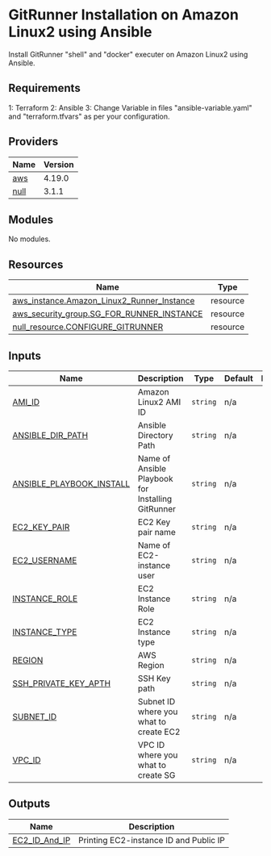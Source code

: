 # GitRunner Installation on Amazon Linux2 using Ansible

Install GitRunner "shell" and "docker" executer on Amazon Linux2 using Ansible.

<!-- BEGINNING OF PRE-COMMIT-TERRAFORM DOCS HOOK -->
## Requirements

1: Terraform
2: Ansible
3: Change Variable in files "ansible-variable.yaml" and "terraform.tfvars" as per your configuration.

## Providers

| Name | Version |
|------|---------|
| <a name="provider_aws"></a> [aws](#provider\_aws) | 4.19.0 |
| <a name="provider_null"></a> [null](#provider\_null) | 3.1.1 |

## Modules

No modules.

## Resources

| Name | Type |
|------|------|
| [aws_instance.Amazon_Linux2_Runner_Instance](https://registry.terraform.io/providers/hashicorp/aws/latest/docs/resources/instance) | resource |
| [aws_security_group.SG_FOR_RUNNER_INSTANCE](https://registry.terraform.io/providers/hashicorp/aws/latest/docs/resources/security_group) | resource |
| [null_resource.CONFIGURE_GITRUNNER](https://registry.terraform.io/providers/hashicorp/null/latest/docs/resources/resource) | resource |

## Inputs

| Name | Description | Type | Default | Required |
|------|-------------|------|---------|:--------:|
| <a name="input_AMI_ID"></a> [AMI\_ID](#input\_AMI\_ID) | Amazon Linux2 AMI ID | `string` | n/a | yes |
| <a name="input_ANSIBLE_DIR_PATH"></a> [ANSIBLE\_DIR\_PATH](#input\_ANSIBLE\_DIR\_PATH) | Ansible Directory Path | `string` | n/a | yes |
| <a name="input_ANSIBLE_PLAYBOOK_INSTALL"></a> [ANSIBLE\_PLAYBOOK\_INSTALL](#input\_ANSIBLE\_PLAYBOOK\_INSTALL) | Name of Ansible Playbook for Installing GitRunner | `string` | n/a | yes |
| <a name="input_EC2_KEY_PAIR"></a> [EC2\_KEY\_PAIR](#input\_EC2\_KEY\_PAIR) | EC2 Key pair name | `string` | n/a | yes |
| <a name="input_EC2_USERNAME"></a> [EC2\_USERNAME](#input\_EC2\_USERNAME) | Name of EC2-instance user | `string` | n/a | yes |
| <a name="input_INSTANCE_ROLE"></a> [INSTANCE\_ROLE](#input\_INSTANCE\_ROLE) | EC2 Instance Role | `string` | n/a | yes |
| <a name="input_INSTANCE_TYPE"></a> [INSTANCE\_TYPE](#input\_INSTANCE\_TYPE) | EC2 Instance type | `string` | n/a | yes |
| <a name="input_REGION"></a> [REGION](#input\_REGION) | AWS Region | `string` | n/a | yes |
| <a name="input_SSH_PRIVATE_KEY_APTH"></a> [SSH\_PRIVATE\_KEY\_APTH](#input\_SSH\_PRIVATE\_KEY\_APTH) | SSH Key path | `string` | n/a | yes |
| <a name="input_SUBNET_ID"></a> [SUBNET\_ID](#input\_SUBNET\_ID) | Subnet ID where you what to create EC2 | `string` | n/a | yes |
| <a name="input_VPC_ID"></a> [VPC\_ID](#input\_VPC\_ID) | VPC ID where you what to create SG | `string` | n/a | yes |

## Outputs

| Name | Description |
|------|-------------|
| <a name="output_EC2_ID_And_IP"></a> [EC2\_ID\_And\_IP](#output\_EC2\_ID\_And\_IP) | Printing EC2-instance ID and Public IP |
<!-- END OF PRE-COMMIT-TERRAFORM DOCS HOOK -->
